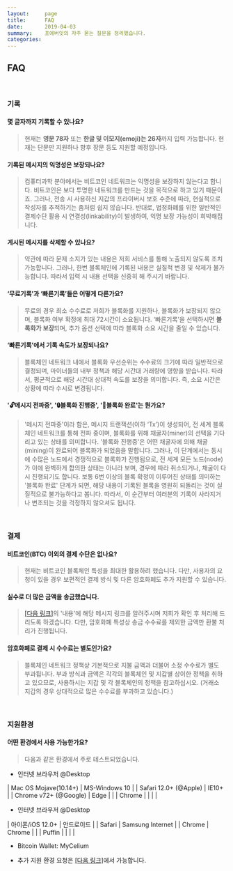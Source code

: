 ```yaml
---
layout:     page
title:      FAQ
date:       2019-04-03
summary:    포에버잇의 자주 묻는 질문을 정리했습니다.
categories:
---
```

## FAQ
<br>

### 기록

#### 몇 글자까지 기록할 수 있나요?

> 현재는 **영문 78자** 또는 **한글 및 이모지\(emoji\)는 26자**까지 입력 가능합니다. 현재는 단문만 지원하나 향후 장문 등도 지원할 예정입니다.

#### 기록된 메시지의 익명성은 보장되나요?

> 컴퓨터과학 분야에서는 비트코인 네트워크는 익명성을 보장하지 않는다고 합니다. 비트코인은 보다 투명한 네트워크를 만드는 것을 목적으로 하고 있기 때문이죠. 그러나, 전송 시 사용하신 지갑의 프라이버시 보호 수준에 따라, 현실적으로 작성자를 추적하기는 좀처럼 쉽지 않습니다. 반대로, 법정화폐를 위한 일반적인 결제수단 활용 시 연결성\(linkability\)이 발생하여, 익명 보장 가능성이 희박해집니다.

#### 게시된 메시지를 삭제할 수 있나요?

> 약관에 따라 문제 소지가 있는 내용은 저희 서비스를 통해 노출되지 않도록 조치 가능합니다. 그러나, 한번 블록체인에 기록된 내용은 실질적 변경 및 삭제가 불가능합니다. 따라서 입력 시 내용 선택을 신중히 해 주시기 바랍니다.

#### ‘무료기록’과 ‘빠른기록’들은 어떻게 다른가요?

> 무료의 경우 최소 수수료로 저희가 블록화를 지원하나, 블록화가 보장되지 않으며, 블록화 여부 확정에 최대 72시간이 소요됩니다. ‘빠른기록’을 선택하시면 **블록화가 보장**되며, 추가 옵션 선택에 따라 블록화 소요 시간을 줄일 수 있습니다.

#### ‘빠른기록’에서 기록 속도가 보장되나요?

> 블록체인 네트워크 내에서 블록화 우선순위는 수수료의 크기에 따라 일반적으로 결정되며, 마이너들의 내부 정책과 해당 시간대 거래량에 영향을 받습니다. 따라서, 평균적으로 해당 시간대 상대적 속도를 보장을 의미합니다. 즉, 소요 시간은 상황에 따라 수시로 변경됩니다.

#### '🔓메시지 전파중', '🔒블록화 진행중', '🔐블록화 완료'는 뭔가요?
<!--
### ‘mempool에만 존재’, ‘mining 시작’, ‘6 confirmed 이상’ 은 뭔가요?
-->

> '메시지 전파중'이라 함은, 메시지 트랜잭션\(이하 ‘Tx’\)이 생성되어, 전 세계 블록체인 네트워크를 통해 전파 중이며, 블록화를 위해 채굴자\(miner\)의 선택을 기다리고 있는 상태를 의미합니다. '블록화 진행중'은 어떤 채굴자에 의해 채굴\(mining\)이 완료되어 블록화가 되었음을 말합니다. 그러나, 이 단계에서는 동시에 수많은 노드에서 경쟁적으로 블록화가 진행됨으로, 전 세계 모든 노드\(node\)가 이에 완벽하게 합의한 상태는 아니라 보며, 경우에 따라 취소되거나, 채굴이 다시 진행되기도 합니다. 보통 6번 이상의 블록 확정이 이루어진 상태를 의미하는 '블록화 완료' 단계가 되면, 해당 내용이 기록된 블록을 영원히 되돌리는 것이 실질적으로 불가능하다고 봅니다. 따라서, 이 순간부터 여러분의 기록이 사라지거나 변조되는 것을 걱정하지 않으셔도 됩니다.
<!--
메시지 트랜잭션\(이하 ‘Tx’\)이 생성되면, 블록체인 네트워크를 통해 전파가 시작되며, 우선 전세계의 블록체인 노드의 mempool\(Memory Pool\)이라는 저장소에서 대기를 하게 되며, 블록화되기 위해 마이너들의 선택을 기다리게 됩니다. 마이너들에 의해서 마이닝이 완료되면, 블록화가 되었다는 것을 의미합니다. 그러나, 이 단계에서는 동시에 수 많은 노드에서 경쟁적으로 블록화 작업이 이루어지는 관계로, 완벽하게 모든 노드가 이에 합의한 상태는 아니라 보며, 경우에 따라서는 취소가 되거나, 재마이닝이 되기도 합니다. 그러나, 그러한 과정이 지속적으로 진행되어, 보통 ‘6+ confirmed’이 이루어졌을 경우에는, 해당 내용이 기록된 블록은 영원히 되돌리는 것이 실질적으로 불가능하다고 봅니다. 따라서, 이 순간부터는 여러분의 기록이 사라지거나 변조되는 것을 걱정하지 않으셔도 됩니다.
-->
<br>

### 결제

#### 비트코인\(BTC\) 이외의 결제 수단은 없나요?

> 현재는 비트코인 블록체인 특성을 최대한 활용하려 했습니다. 다만, 사용자의 요청이 있을 경우 보편적인 결제 방식 및 다른 암호화폐도 추가 지원할 수 있습니다.

#### 실수로 더 많은 금액을 송금했습니다.

> <a href="https://goo.gl/HrKH6N" target="_blank">[다음 링크]</a>의 '내용'에 해당 메시지 링크를 알려주시며 저희가 확인 후 처리해 드리도록 하겠습니다. 다만, 암호화폐 특성상 송금 수수료를 제외한 금액만 환불 처리가 진행됩니다.

#### 암호화폐로 결제 시 수수료는 별도인가요?

> 블록체인 네트워크 정책상 기본적으로 지불 금액과 더불어 소정 수수료가 별도 부과됩니다. 부과 방식과 금액은 각각의 블록체인 및 지갑별 상이한 정책을 취하고 있으므로, 사용하시는 지갑 및 각 블록체인의 정책을 참고하십시오. \(거래소 지갑의 경우 상대적으로 많은 수수료를 부과하고 있습니다.\)
<br>

### 지원환경

#### 어떤 환경에서 사용 가능한가요?

> 다음과 같은 환경에서 주로 테스트되었습니다.

* 인터넷 브라우저 @Desktop

| Mac OS Mojave\(10.14+\) | MS-Windows 10 |
| Safari 12.0+ \(@Apple\) | IE10+ |
| Chrome v72+ \(@Google\) | Edge |
|  | Chrome |
| | |

* 인터넷 브라우저 @Desktop

| 아이폰/iOS 12.0+ | 안드로이드 |
| Safari | Samsung Internet |
| Chrome | Chrome |
|  | Puffin |
| | |

* Bitcoin Wallet: MyCelium

* 추가 지원 환경 요청은 <a href="https://goo.gl/HrKH6N" target="_blank">[다음 링크]</a>에서 가능합니다.
